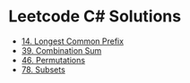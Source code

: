 # Leetcode C# Solutions

- [14. Longest Common Prefix](LeetCodeSolveWithTest/0001-0100/Readme.md#14-longest-common-prefix)
- [39. Combination Sum](LeetCodeSolveWithTest/0001-0100/Readme.md#39-combination-sum)
- [46. Permutations](LeetCodeSolveWithTest/0001-0100/Readme.md#46-permutations)
- [78. Subsets](LeetCodeSolveWithTest/0001-0100/Readme.md#78-subsets)